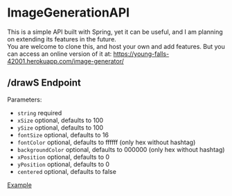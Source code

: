 # ImageGenerationAPI
This is a simple API built with Spring, yet it can be useful, and I am planning on extending its features in the future.
<br>
You are welcome to clone this, and host your own and add features. But you can access an online version of it at: https://young-falls-42001.herokuapp.com/image-generator/

## /drawS Endpoint
Parameters:
- `string` required
- `xSize` optional, defaults to 100
- `ySize` optional, defaults to 100
- `fontSize` optional, defaults to 16
- `fontColor` optional, defaults to ffffff (only hex without hashtag)
- `backgroundColor` optional, defaults to 000000 (only hex without hashtag)
- `xPosition` optional, defaults to 0
- `yPosition` optional, defaults to 0
- `centered` optional, defaults to false

[Example](https://young-falls-42001.herokuapp.com/image-generator/drawS?string=oscar&xSize=600&centered=true&ySize=600&fontSize=120&fontColor=000000&backgroundColor=ffffff)
